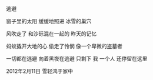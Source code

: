 逃避

窗子里的太阳
缓缓地照进
冰雪的巢穴

风吹走了
和沙砾混在一起的
昨天的记忆

蚂蚁撬开大地的心
偷走了怜悯
像一个卑微的盗墓者

一切都在逃避
向着黑夜在逃避
只剩下
我 一个人
还停留在这里

2012年2月11日
雪轻鸿于家中
